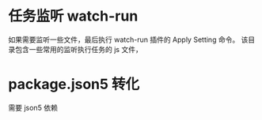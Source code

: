 # 任务监听 watch-run

如果需要监听一些文件，最后执行 watch-run 插件的 Apply Setting 命令。
该目录包含一些常用的监听执行任务的 js 文件，

# package.json5 转化
需要 json5 依赖


